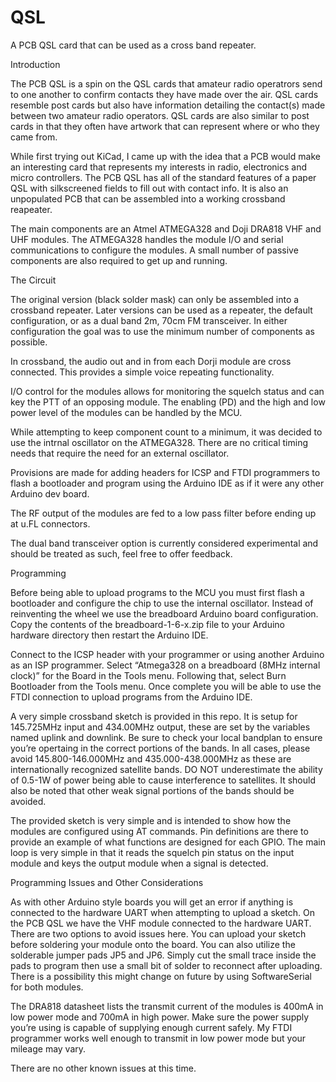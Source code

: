 # QSL
A PCB QSL card that can be used as a cross band repeater.

Introduction

The PCB QSL is a spin on the QSL cards that amateur radio operatrors send to one another to confirm contacts they have made over the air. QSL cards resemble post cards but also have information detailing the contact(s) made between two amateur radio operators.  QSL cards are also similar to post cards in that they often have artwork that can represent where or who they came from.

While first trying out KiCad, I came up with the idea that a PCB would make an interesting card that represents my interests in radio, electronics and micro controllers. The PCB QSL has all of the standard features of a paper QSL with silkscreened fields to fill out with contact info. It is also an unpopulated PCB that can be assembled into a working crossband reapeater.

The main components are an Atmel ATMEGA328 and Doji DRA818 VHF and UHF modules. The ATMEGA328 handles the module I/O and serial communications to configure the modules. A small number of passive components are also required to get up and running.

The Circuit

The original version (black solder mask) can only be assembled into a crossband repeater. Later versions can be used as a repeater, the default configuration, or as a dual band 2m, 70cm FM transceiver. In either configuration the goal was to use the minimum number of components as possible. 

In crossband, the audio out and in from each Dorji module are cross connected. This provides a simple voice repeating functionality. 

I/O control for the modules allows for monitoring the squelch status and can key the PTT of an opposing module. The enabling (PD) and the high and low power level of the modules can be handled by the MCU.

While attempting to keep component count to a minimum, it was decided to use the intrnal oscillator on the ATMEGA328. There are no critical timing needs that require the need for an external oscillator. 

Provisions are made for adding headers for ICSP and FTDI programmers to flash a bootloader and program using the Arduino IDE as if it were any other Arduino dev board.

The RF output of the modules are fed to a low pass filter before ending up at u.FL connectors. 

The dual band transceiver option is currently considered experimental and should be treated as such, feel free to offer feedback.

Programming

Before being able to upload programs to the MCU you must first flash a bootloader and configure the chip to use the internal oscillator. Instead of reinventing the wheel we use the breadboard Arduino board configuration. Copy the contents of the breadboard-1-6-x.zip file to your Arduino hardware directory then restart the Arduino IDE.

Connect to the ICSP header with your programmer or using another Arduino as an ISP programmer. Select “Atmega328 on a breadboard (8MHz internal clock)” for the Board in the Tools menu. Following that, select Burn Bootloader from the Tools menu. Once complete you will be able to use the FTDI connection to upload programs from the Arduino IDE.

 A very simple crossband sketch is provided in this repo. It is setup for 145.725MHz input and 434.00MHz output, these are set by the variables named uplink and downlink. Be sure to check your local bandplan to ensure you’re opertaing in the correct portions of the bands. In all cases, please avoid 145.800-146.000MHz and 435.000-438.000MHz as these are internationally recognized satellite bands. DO NOT underestimate the ability of 0.5-1W of power being able to cause interference to satellites. It should also be noted that other weak signal portions of the bands should be avoided.

The provided sketch is very simple and is intended to show how the modules are configured using AT commands. Pin definitions are there to provide an example of what functions are designed for each GPIO. The main loop is very simple in that it reads the squelch pin status on the input module and keys the output module when a signal is detected.

Programming Issues and Other Considerations

As with other Arduino style boards you will get an error if anything is connected to the hardware UART when attempting to upload a sketch. On the PCB QSL we have the VHF module connected to the hardware UART. There are two options to avoid issues here. You can upload your sketch before soldering your module onto the board. You can also utilize the solderable jumper pads JP5 and JP6. Simply cut the small trace inside the pads to program then use a small bit of solder to reconnect after uploading. There is a possibility this might change on future by using SoftwareSerial for both modules.

The DRA818 datasheet lists the transmit current of the modules is 400mA in low power mode and 700mA in high power. Make sure the power supply you’re using is capable of supplying enough current safely. My FTDI programmer works well enough to transmit in low power mode but your mileage may vary.

There are no other known issues at this time. 
